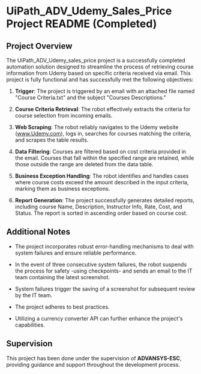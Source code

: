 # UiPath_ADV_Udemy_Sales_Price Project README (Completed)

## Project Overview

The UiPath_ADV_Udemy_sales_price project is a successfully completed automation solution designed to streamline the process of retrieving course information from Udemy based on specific criteria received via email. This project is fully functional and has successfully met the following objectives:

1. **Trigger**: The project is triggered by an email with an attached file named "Course Criteria.txt" and the subject "Courses Descriptions."

2. **Course Criteria Retrieval**: The robot effectively extracts the criteria for course selection from incoming emails.

3. **Web Scraping**: The robot reliably navigates to the Udemy website (www.Udemy.com), logs in, searches for courses matching the criteria, and scrapes the table results.

4. **Data Filtering**: Courses are filtered based on cost criteria provided in the email. Courses that fall within the specified range are retained, while those outside the range are deleted from the data table.

5. **Business Exception Handling**: The robot identifies and handles cases where course costs exceed the amount described in the input criteria, marking them as business exceptions.

6. **Report Generation**: The project successfully generates detailed reports, including course Name, Description, Instructor Info, Rate, Cost, and Status. The report is sorted in ascending order based on course cost.

## Additional Notes

- The project incorporates robust error-handling mechanisms to deal with system failures and ensure reliable performance.

- In the event of three consecutive system failures, the robot suspends the process for safety -using checkpoints- and sends an email to the IT team containing the latest screenshot.

- System failures trigger the saving of a screenshot for subsequent review by the IT team.

- The project adheres to best practices.

- Utilizing a currency converter API can further enhance the project's capabilities.


## Supervision
This project has been done under the supervision of **ADVANSYS-ESC**, providing guidance and support throughout the development process.
